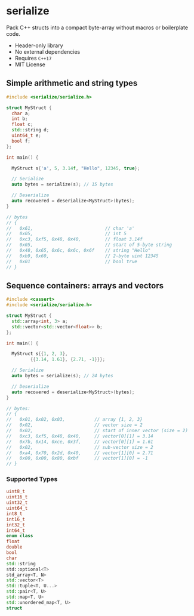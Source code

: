 # serialize

Pack C++ structs into a compact byte-array without macros or boilerplate code.

* Header-only library
* No external dependencies
* Requires `C++17`
* MIT License

## Simple arithmetic and string types

```cpp
#include <serialize/serialize.h>

struct MyStruct {
  char a;
  int b;
  float c;
  std::string d;
  uint64_t e;
  bool f;
};

int main() {

  MyStruct s{'a', 5, 3.14f, "Hello", 12345, true};

  // Serialize
  auto bytes = serialize(s); // 15 bytes

  // Deserialize
  auto recovered = deserialize<MyStruct>(bytes);
}

// bytes
// {
//   0x61,                           // char 'a'
//   0x05,                           // int 5
//   0xc3, 0xf5, 0x48, 0x40,         // float 3.14f
//   0x05,                           // start of 5-byte string
//   0x48, 0x65, 0x6c, 0x6c, 0x6f    // string "Hello"
//   0xb9, 0x60,                     // 2-byte uint 12345
//   0x01                            // bool true
// }
```

## Sequence containers: arrays and vectors

```cpp
#include <cassert>
#include <serialize/serialize.h>

struct MyStruct {
  std::array<int, 3> a;
  std::vector<std::vector<float>> b;
};

int main() {

  MyStruct s{{1, 2, 3},
	     {{3.14, 1.61}, {2.71, -1}}};

  // Serialize
  auto bytes = serialize(s); // 24 bytes

  // Deserialize
  auto recovered = deserialize<MyStruct>(bytes);
}

// bytes:
// {
//   0x01, 0x02, 0x03,           // array {1, 2, 3}
//   0x02,                       // vector size = 2
//   0x02,                       // start of inner vector (size = 2)
//   0xc3, 0xf5, 0x48, 0x40,     // vector[0][1] = 3.14
//   0x7b, 0x14, 0xce, 0x3f,     // vector[0][1] = 1.61
//   0x02,                       // sub-vector size = 2
//   0xa4, 0x70, 0x2d, 0x40,     // vector[1][0] = 2.71
//   0x00, 0x00, 0x80, 0xbf      // vector[1][0] = -1
// }
```

### Supported Types

```cpp
uint8_t
uint16_t 
uint32_t 
uint64_t
int8_t 
int16_t 
int32_t 
int64_t
enum class
float
double 
bool
char
std::string
std::optional<T>
std_array<T, N>
std::vector<T>
std::tuple<T, U...>
std::pair<T, U>
std::map<T, U>
std::unordered_map<T, U>
struct
```
